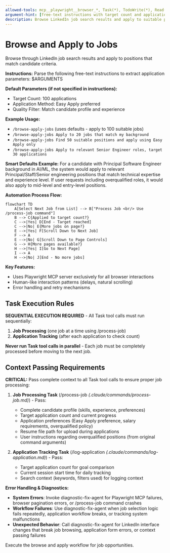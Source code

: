 ```yaml
---
allowed-tools: mcp__playwright__browser_*, Task(*), TodoWrite(*), Read(*), Edit(*), Write(*), Bash(*)
argument-hint: [free-text instructions with target count and application preferences]
description: Browse LinkedIn job search results and apply to suitable positions with intelligent filtering
---
```


# Browse and Apply to Jobs

Browse through LinkedIn job search results and apply to positions that match candidate criteria.

**Instructions:** 
Parse the following free-text instructions to extract application parameters: $ARGUMENTS

**Default Parameters (if not specified in instructions):**
- Target Count: 100 applications
- Application Method: Easy Apply preferred
- Quality Filter: Match candidate profile and experience

**Example Usage:**
- `/browse-apply-jobs` (uses defaults - apply to 100 suitable jobs)
- `/browse-apply-jobs Apply to 20 jobs that match my background`
- `/browse-apply-jobs Find 50 suitable positions and apply using Easy Apply only`
- `/browse-apply-jobs Apply to relevant Senior Engineer roles, target 30 applications`

**Smart Defaults Example:**
For a candidate with Principal Software Engineer background in AI/ML, the system would apply to relevant Principal/Staff/Senior engineering positions that match technical expertise and experience level. If user requests including overqualified roles, it would also apply to mid-level and entry-level positions.

**Automation Process Flow:**

```mermaid
flowchart TD
    A[Select Next Job from List] --> B["Process Job <br/> Use /process-job command"]
    B --> C{Applied to target count?}
    C -->|Yes| D[End - Target reached]
    C -->|No| E{More jobs on page?}
    E -->|Yes| F[Scroll Down to Next Job]
    F --> A
    E -->|No| G[Scroll Down to Page Controls]
    G --> H{More pages available?}
    H -->|Yes| I[Go to Next Page]
    I --> A
    H -->|No| J[End - No more jobs]
```

**Key Features:**
- Uses Playwright MCP server exclusively for all browser interactions
- Human-like interaction patterns (delays, natural scrolling)
- Error handling and retry mechanisms

## Task Execution Rules

**SEQUENTIAL EXECUTION REQUIRED** - All Task tool calls must run sequentially:

1. **Job Processing** (one job at a time using /process-job)
2. **Application Tracking** (after each application to check count)

**Never run Task tool calls in parallel** - Each job must be completely processed before moving to the next job.

## Context Passing Requirements

**CRITICAL:** Pass complete context to all Task tool calls to ensure proper job processing:

1. **Job Processing Task** (/process-job *(.claude/commands/process-job.md)*) - Pass:
   - Complete candidate profile (skills, experience, preferences)
   - Target application count and current progress  
   - Application preferences (Easy Apply preference, salary requirements, overqualified policy)
   - Resume file path for upload during applications
   - User instructions regarding overqualified positions (from original command arguments)

2. **Application Tracking Task** (/log-application *(.claude/commands/log-application.md)*) - Pass:
   - Target application count for goal comparison
   - Current session start time for daily tracking
   - Search context (keywords, filters used) for logging context

**Error Handling & Diagnostics:**
- **System Errors**: Invoke diagnostic-fix-agent for Playwright MCP failures, browser pagination errors, or /process-job command crashes
- **Workflow Failures**: Use diagnostic-fix-agent when job selection logic fails repeatedly, application workflow breaks, or tracking system malfunctions
- **Unexpected Behavior**: Call diagnostic-fix-agent for LinkedIn interface changes that break job browsing, application form errors, or context passing failures

Execute the browse and apply workflow for job opportunities.